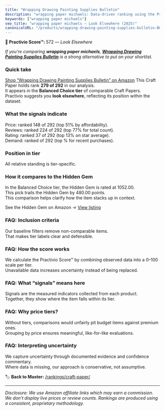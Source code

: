 ```yaml
---
title: "Wrapping Drawing Painting Supplies Bulletin"
description: "wrapping paper michaels: Data-driven ranking using the Practivio Score™. Positioned by quality, value, demand, findability, momentum."
keywords: ["wrapping paper michaels"]
seo_title: "wrapping paper michaels — Look Elsewhere (2025)"
canonicalURL: "/products/wrapping-drawing-painting-supplies-bulletin-B0DS2HJ927/"
---
```


**🚫 Practivio Score™:** 572 — _Look Elsewhere_


*If you're comparing **wrapping paper michaels**, **[Wrapping Drawing Painting Supplies Bulletin](https://www.amazon.com/dp/B0DS2HJ927?tag=practivio-20)** is a strong alternative to put on your shortlist.*
### Quick take
[Shop “Wrapping Drawing Painting Supplies Bulletin” on Amazon](https://www.amazon.com/dp/B0DS2HJ927?tag=practivio-20)
This Craft Paper holds rank **279 of 292** in our analysis.  
It appears in the **Balanced Choice tier** of comparable Craft Papers.  
Practivio suggests you **look elsewhere**, reflecting its position within the dataset.

### What the signals indicate
Price: ranked 148 of 292 (top 51% by affordability).  
Reviews: ranked 224 of 292 (top 77% for total count).  
Rating: ranked 37 of 292 (top 13% on star average).  
Demand: ranked  of 292 (top % for recent purchases).

### Position in tier
All relative standing is tier-specific.

### How it compares to the Hidden Gem
In the Balanced Choice tier, the Hidden Gem is rated at 1052.00.  
This pick trails the Hidden Gem by 480.00 points.  
This comparison helps clarify how the item stacks up in context.  

See the Hidden Gem on Amazon → [View listing](https://www.amazon.com/dp/B01AW5V7PE?tag=practivio-20)

### FAQ: Inclusion criteria
Our baseline filters remove non-comparable items.  
That makes tier labels clear and defensible.

### FAQ: How the score works
We calculate the Practivio Score™ by combining observed data into a 0–100 scale per tier.  
Unavailable data increases uncertainty instead of being replaced.

### FAQ: What “signals” means here
Signals are the measured indicators collected from each product.  
Together, they show where the item falls within its tier.

### FAQ: Why price tiers?
Without tiers, comparisons would unfairly pit budget items against premium ones.  
Grouping by price ensures meaningful, like-for-like evaluations.

### FAQ: Interpreting uncertainty
We capture uncertainty through documented evidence and confidence commentary.  
Where data is missing, our approach is conservative, not assumptive.


🏷️ **Back to Master:** [/rankings/craft-paper/](/rankings/craft-paper/)

---
_Disclosure: We use Amazon affiliate links which may earn a commission. We don’t display live prices or review counts. Rankings are produced using a consistent, proprietary methodology._
